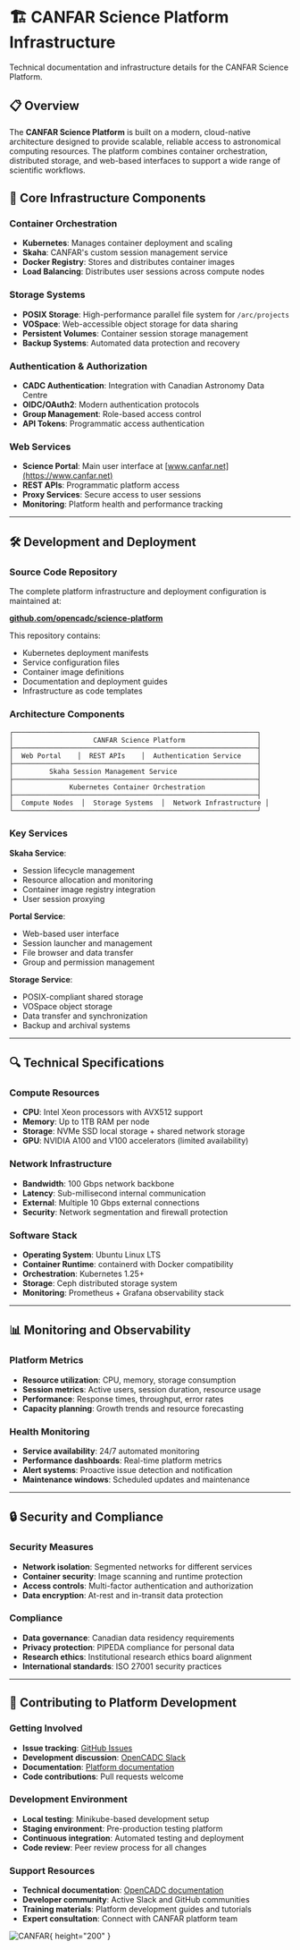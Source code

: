 # 🏗️ CANFAR Science Platform Infrastructure

Technical documentation and infrastructure details for the CANFAR Science Platform.

## 📋 Overview

The **CANFAR Science Platform** is built on a modern, cloud-native architecture designed to provide scalable, reliable access to astronomical computing resources. The platform combines container orchestration, distributed storage, and web-based interfaces to support a wide range of scientific workflows.

## 🔧 Core Infrastructure Components

### Container Orchestration
- **Kubernetes**: Manages container deployment and scaling
- **Skaha**: CANFAR's custom session management service
- **Docker Registry**: Stores and distributes container images
- **Load Balancing**: Distributes user sessions across compute nodes

### Storage Systems
- **POSIX Storage**: High-performance parallel file system for `/arc/projects`
- **VOSpace**: Web-accessible object storage for data sharing
- **Persistent Volumes**: Container session storage management
- **Backup Systems**: Automated data protection and recovery

### Authentication & Authorization
- **CADC Authentication**: Integration with Canadian Astronomy Data Centre
- **OIDC/OAuth2**: Modern authentication protocols
- **Group Management**: Role-based access control
- **API Tokens**: Programmatic access authentication

### Web Services
- **Science Portal**: Main user interface at [www.canfar.net](https://www.canfar.net)
- **REST APIs**: Programmatic platform access
- **Proxy Services**: Secure access to user sessions
- **Monitoring**: Platform health and performance tracking

---

## 🛠️ Development and Deployment

### Source Code Repository
The complete platform infrastructure and deployment configuration is maintained at:

**[github.com/opencadc/science-platform](https://github.com/opencadc/science-platform)**

This repository contains:
- Kubernetes deployment manifests
- Service configuration files
- Container image definitions
- Documentation and deployment guides
- Infrastructure as code templates

### Architecture Components

```text
┌─────────────────────────────────────────────────────────────┐
│                    CANFAR Science Platform                  │
├─────────────────────────────────────────────────────────────┤
│  Web Portal    │  REST APIs    │  Authentication Service    │
├─────────────────────────────────────────────────────────────┤
│         Skaha Session Management Service                    │
├─────────────────────────────────────────────────────────────┤
│              Kubernetes Container Orchestration             │
├─────────────────────────────────────────────────────────────┤
│  Compute Nodes  │  Storage Systems  │  Network Infrastructure │
└─────────────────────────────────────────────────────────────┘
```

### Key Services

**Skaha Service**: 
- Session lifecycle management
- Resource allocation and monitoring  
- Container image registry integration
- User session proxying

**Portal Service**:
- Web-based user interface
- Session launcher and management
- File browser and data transfer
- Group and permission management

**Storage Service**:
- POSIX-compliant shared storage
- VOSpace object storage
- Data transfer and synchronization
- Backup and archival systems

---

## 🔍 Technical Specifications

### Compute Resources
- **CPU**: Intel Xeon processors with AVX512 support
- **Memory**: Up to 1TB RAM per node
- **Storage**: NVMe SSD local storage + shared network storage
- **GPU**: NVIDIA A100 and V100 accelerators (limited availability)

### Network Infrastructure
- **Bandwidth**: 100 Gbps network backbone
- **Latency**: Sub-millisecond internal communication
- **External**: Multiple 10 Gbps external connections
- **Security**: Network segmentation and firewall protection

### Software Stack
- **Operating System**: Ubuntu Linux LTS
- **Container Runtime**: containerd with Docker compatibility
- **Orchestration**: Kubernetes 1.25+
- **Storage**: Ceph distributed storage system
- **Monitoring**: Prometheus + Grafana observability stack

---

## 📊 Monitoring and Observability

### Platform Metrics
- **Resource utilization**: CPU, memory, storage consumption
- **Session metrics**: Active users, session duration, resource usage
- **Performance**: Response times, throughput, error rates
- **Capacity planning**: Growth trends and resource forecasting

### Health Monitoring
- **Service availability**: 24/7 automated monitoring
- **Performance dashboards**: Real-time platform metrics
- **Alert systems**: Proactive issue detection and notification
- **Maintenance windows**: Scheduled updates and maintenance

---

## 🔒 Security and Compliance

### Security Measures
- **Network isolation**: Segmented networks for different services
- **Container security**: Image scanning and runtime protection
- **Access controls**: Multi-factor authentication and authorization
- **Data encryption**: At-rest and in-transit data protection

### Compliance
- **Data governance**: Canadian data residency requirements
- **Privacy protection**: PIPEDA compliance for personal data
- **Research ethics**: Institutional research ethics board alignment
- **International standards**: ISO 27001 security practices

---

## 🚀 Contributing to Platform Development

### Getting Involved
- **Issue tracking**: [GitHub Issues](https://github.com/opencadc/science-platform/issues)
- **Development discussion**: [OpenCADC Slack](https://opencadc.slack.com)
- **Documentation**: [Platform documentation](https://github.com/opencadc/science-platform/wiki)
- **Code contributions**: Pull requests welcome

### Development Environment
- **Local testing**: Minikube-based development setup
- **Staging environment**: Pre-production testing platform
- **Continuous integration**: Automated testing and deployment
- **Code review**: Peer review process for all changes

### Support Resources
- **Technical documentation**: [OpenCADC documentation](https://www.opencadc.org)
- **Developer community**: Active Slack and GitHub communities
- **Training materials**: Platform development guides and tutorials
- **Expert consultation**: Connect with CANFAR platform team

![CANFAR](https://www.canfar.net/css/images/logo.png){ height="200" }
